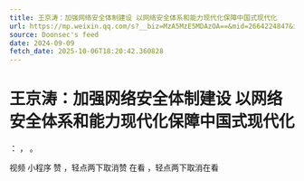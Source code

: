 ```yaml
---
title: 王京涛：加强网络安全体制建设 以网络安全体系和能力现代化保障中国式现代化
url: https://mp.weixin.qq.com/s?__biz=MzA5MzE5MDAzOA==&mid=2664224847&idx=2&sn=ee9487d86ead11687499a6203c24bbb3
source: Doonsec's feed
date: 2024-09-09
fetch_date: 2025-10-06T18:20:42.360828
---
```


# 王京涛：加强网络安全体制建设 以网络安全体系和能力现代化保障中国式现代化

：
，
。

视频
小程序
赞
，轻点两下取消赞
在看
，轻点两下取消在看